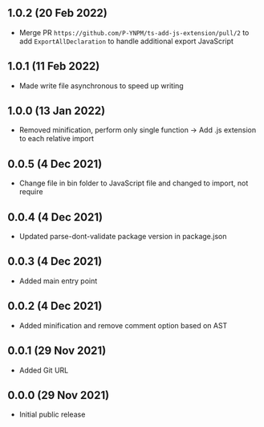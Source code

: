 ## 1.0.2 (20 Feb 2022)

-   Merge PR `https://github.com/P-YNPM/ts-add-js-extension/pull/2` to add `ExportAllDeclaration` to handle additional export JavaScript

## 1.0.1 (11 Feb 2022)

-   Made write file asynchronous to speed up writing

## 1.0.0 (13 Jan 2022)

-   Removed minification, perform only single function -> Add .js extension to each relative import

## 0.0.5 (4 Dec 2021)

-   Change file in bin folder to JavaScript file and changed to import, not require

## 0.0.4 (4 Dec 2021)

-   Updated parse-dont-validate package version in package.json

## 0.0.3 (4 Dec 2021)

-   Added main entry point

## 0.0.2 (4 Dec 2021)

-   Added minification and remove comment option based on AST

## 0.0.1 (29 Nov 2021)

-   Added Git URL

## 0.0.0 (29 Nov 2021)

-   Initial public release
